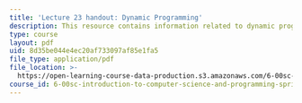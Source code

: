 ```yaml
---
title: 'Lecture 23 handout: Dynamic Programming'
description: This resource contains information related to dynamic programming.
type: course
layout: pdf
uid: 8d35be044e4ec20af733097af85e1fa5
file_type: application/pdf
file_location: >-
  https://open-learning-course-data-production.s3.amazonaws.com/6-00sc-introduction-to-computer-science-and-programming-spring-2011/8d35be044e4ec20af733097af85e1fa5_MIT6_00SCS11_lec23.pdf
course_id: 6-00sc-introduction-to-computer-science-and-programming-spring-2011
---
```

